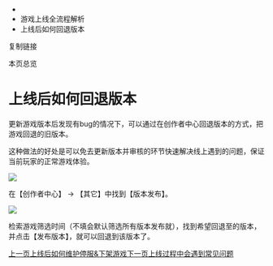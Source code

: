   * [](/)
  * 游戏上线全流程解析
  * 上线后如何回退版本

复制链接

本页总览

# 上线后如何回退版本

####
更新游戏版本后发现有bug的情况下，可以通过在创作者中心回退版本的方式，把游戏回退的旧版本。[​](/Manual/GameLaunch/ReventVersion#更新游戏版本后发现有bug的情况下可以通过在创作者中心回退版本的方式把游戏回退的旧版本
"更新游戏版本后发现有bug的情况下，可以通过在创作者中�心回退版本的方式，把游戏回退的旧版本。的直接链接")

这种做法的好处是可以免去更新版本并审核的环节快速解决线上遇到的问题，保证当前玩家的正常游戏体验。

![](https://doc.sce.xd.com/assets/images/55-84e4e2f715e3e2b07e3c4919fa50c49c.png)

在【创作者中心】 → 【其它】中找到【版本发布】。

![](https://doc.sce.xd.com/assets/images/56-389bab200244a8222e18cd20ce6d5e90.png)

检索游戏筛选时间（不填会默认筛选所有版本发布就），找到希望回退至的版本，并点击【发布版本】，就可以回退到该版本了。

[上一页上线后如何维护停服&下架游戏](/Manual/GameLaunch/maintenance)[下一页上线过程中会遇到常见问题](/Manual/GameLaunch/question)


